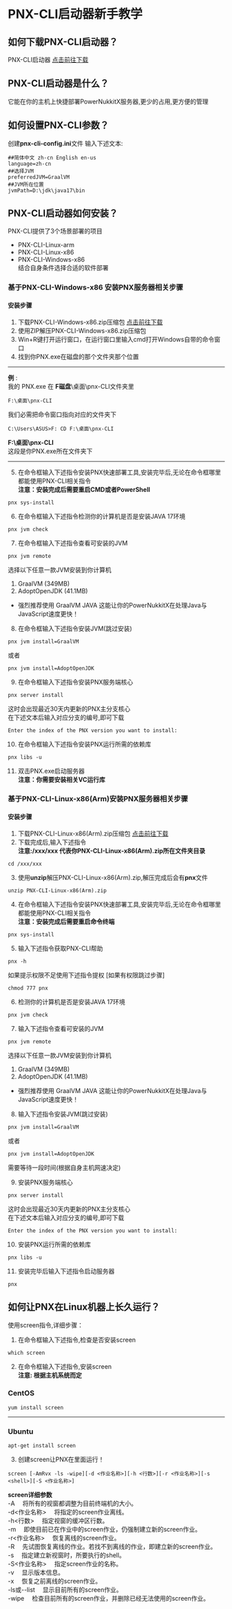 # PNX-CLI启动器新手教学
## 如何下载PNX-CLI启动器？
PNX-CLI启动器 [点击前往下载](https://github.com/PowerNukkitX/PNX-CLI/releases)
## PNX-CLI启动器是什么？
它能在你的主机上快捷部署PowerNukkitX服务器,更少的占用,更方便的管理
## 如何设置PNX-CLI参数？
创建**pnx-cli-config.ini**文件
输入下述文本:
```
##简体中文 zh-cn English en-us
language=zh-cn
##选择JVM
preferredJVM=GraalVM
##JVM所在位置
jvmPath=D:\jdk\java17\bin
```
## PNX-CLI启动器如何安装？
PNX-CLI提供了3个场景部署的项目
- PNX-CLI-Linux-arm
- PNX-CLI-Linux-x86
- PNX-CLI-Windows-x86\
结合自身条件选择合适的软件部署
### 基于PNX-CLI-Windows-x86 安装PNX服务器相关步骤
#### 安装步骤
1. 下载PNX-CLI-Windows-x86.zip压缩包 [点击前往下载](https://github.com/PowerNukkitX/PNX-CLI/releases)
2. 使用ZIP解压PNX-CLI-Windows-x86.zip压缩包
3. Win+R键打开运行窗口，在运行窗口里输入cmd打开Windows自带的命令窗口
4. 找到你PNX.exe在磁盘的那个文件夹那个位置
----
**例** :\
我的 PNX.exe 在 **F磁盘**\桌面\pnx-CLI文件夹里
```
F:\桌面\pnx-CLI
```
我们必需把命令窗口指向对应的文件夹下
```
C:\Users\ASUS>F: CD F:\桌面\pnx-CLI
```
**F:\桌面\pnx-CLI**\
这段是你PNX.exe所在文件夹下

----
5. 在命令框输入下述指令安装PNX快速部署工具,安装完毕后,无论在命令框哪里都能使用PNX-CLI相关指令\
**注意：安装完成后需要重启CMD或者PowerShell**
```
pnx sys-install
```
6. 在命令框输入下述指令检测你的计算机是否是安装JAVA 17环境
```
pnx jvm check
```
7. 在命令框输入下述指令查看可安装的JVM
```
pnx jvm remote
```
选择以下任意一款JVM安装到你计算机
1. GraalVM (349MB)
2. AdoptOpenJDK (41.1MB)
- 强烈推荐使用 GraalVM JAVA 这能让你的PowerNukkitX在处理Java与JavaScript速度更快！
8. 在命令框输入下述指令安装JVM(跳过安装)
```
pnx jvm install=GraalVM  
```
或者
```
pnx jvm install=AdoptOpenJDK
```
9. 在命令框输入下述指令安装PNX服务端核心
```
pnx server install
```
这时会出现最近30天内更新的PNX主分支核心\
在下述文本后输入对应分支的编号,即可下载
```
Enter the index of the PNX version you want to install:
```
10. 在命令框输入下述指令安装PNX运行所需的依赖库
```
pnx libs -u
```
11. 双击PNX.exe启动服务器\
**注意：你需要安装相关VC运行库**

### 基于PNX-CLI-Linux-x86(Arm)安装PNX服务器相关步骤
#### 安装步骤
1. 下载PNX-CLI-Linux-x86(Arm).zip压缩包 [点击前往下载](https://github.com/PowerNukkitX/PNX-CLI/releases)
2. 下载完成后,输入下述指令\
**注意:/xxx/xxx 代表你PNX-CLI-Linux-x86(Arm).zip所在文件夹目录**
```
cd /xxx/xxx
```
3. 使用**unzip**解压PNX-CLI-Linux-x86(Arm).zip,解压完成后会有**pnx**文件
```
unzip PNX-CLI-Linux-x86(Arm).zip
```
4. 在命令框输入下述指令安装PNX快速部署工具,安装完毕后,无论在命令框哪里都能使用PNX-CLI相关指令\
**注意：安装完成后需要重启命令终端**
```
pnx sys-install
```
5. 输入下述指令获取PNX-CLI帮助
```
pnx -h
```
如果提示权限不足使用下述指令提权 [如果有权限跳过步骤]
```
chmod 777 pnx
```
6. 检测你的计算机是否是安装JAVA 17环境
```
pnx jvm check
```
7. 输入下述指令查看可安装的JVM
```
pnx jvm remote
```
选择以下任意一款JVM安装到你计算机
1. GraalVM (349MB)
2. AdoptOpenJDK (41.1MB)
- 强烈推荐使用 GraalVM JAVA 这能让你的PowerNukkitX在处理Java与JavaScript速度更快！
8. 输入下述指令安装JVM(跳过安装)
```
pnx jvm install=GraalVM  
```
或者
```
pnx jvm install=AdoptOpenJDK
```
需要等待一段时间(根据自身主机网速决定)

9. 安装PNX服务端核心
```
pnx server install
```
这时会出现最近30天内更新的PNX主分支核心\
在下述文本后输入对应分支的编号,即可下载
```
Enter the index of the PNX version you want to install:
```
10. 安装PNX运行所需的依赖库
```
pnx libs -u
```
11. 安装完毕后输入下述指令启动服务器
```
pnx
```
## 如何让PNX在Linux机器上长久运行？
使用screen指令,详细步骤：
1. 在命令框输入下述指令,检查是否安装screen
```
which screen
```
2. 在命令框输入下述指令,安装screen\
**注意: 根据主机系统而定** 
### CentOS
```
yum install screen
```
---
### Ubuntu
```
apt-get install screen
```
3. 创建screen让PNX在里面运行！
```
screen [-AmRvx -ls -wipe][-d <作业名称>][-h <行数>][-r <作业名称>][-s <shell>][-S <作业名称>]
```
**screen详细参数**\
-A 　将所有的视窗都调整为目前终端机的大小。\
-d<作业名称> 　将指定的screen作业离线。\
-h<行数> 　指定视窗的缓冲区行数。\
-m 　即使目前已在作业中的screen作业，仍强制建立新的screen作业。\
-r<作业名称> 　恢复离线的screen作业。\
-R 　先试图恢复离线的作业。若找不到离线的作业，即建立新的screen作业。\
-s<shell> 　指定建立新视窗时，所要执行的shell。\
-S<作业名称> 　指定screen作业的名称。\
-v 　显示版本信息。\
-x 　恢复之前离线的screen作业。\
-ls或--list 　显示目前所有的screen作业。\
-wipe 　检查目前所有的screen作业，并删除已经无法使用的screen作业。
